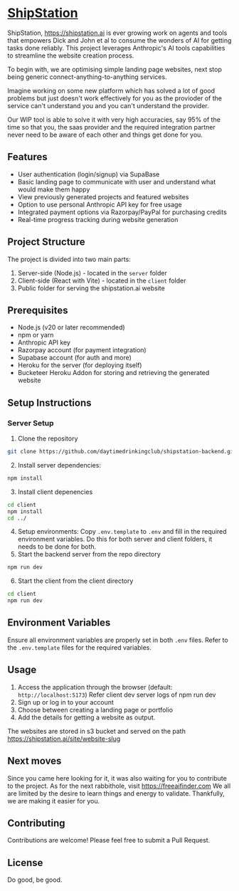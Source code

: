 # [ShipStation](https://shipstation.ai)

ShipStation, https://shipstation.ai is ever growing work on agents and tools that empowers Dick and John et al to consume the wonders of AI for getting tasks done reliably.
This project leverages Anthropic's AI tools capabilities to streamline the website creation process.

To begin with, we are optimising simple landing page websites, next stop being generic connect-anything-to-anything services.

Imagine working on some new platform which has solved a lot of good problems but just doesn't work effectively for you as the provioder of the service can't understand you and you can't understand the provider.

Our WIP tool is able to solve it with very high accuracies, say 95% of the time so that you, the saas provider and the required integration partner never need to be aware of each other and things get done for you.

## Features

- User authentication (login/signup) via SupaBase
- Basic landing page to communicate with user and understand what would make them happy
- View previously generated projects and featured websites
- Option to use personal Anthropic API key for free usage
- Integrated payment options via Razorpay/PayPal for purchasing credits
- Real-time progress tracking during website generation

## Project Structure

The project is divided into two main parts:
1. Server-side (Node.js) - located in the `server` folder
2. Client-side (React with Vite) - located in the `client` folder
3. Public folder for serving the shipstation.ai website

## Prerequisites

- Node.js (v20 or later recommended)
- npm or yarn
- Anthropic API key 
- Razorpay account (for payment integration)
- Supabase account (for auth and more)
- Heroku for the server (for deploying itself)
- Bucketeer Heroku Addon for storing and retrieving the generated website

## Setup Instructions

### Server Setup

1. Clone the repository
```bash
git clone https://github.com/daytimedrinkingclub/shipstation-backend.git
```
2. Install server dependencies:
```bash
npm install
```
3. Install client depenencies
```bash
cd client
npm install
cd ../
```
4. Setup environments: Copy `.env.template` to `.env` and fill in the required environment variables. Do this for both server and client folders, it needs to be done for both.
5. Start the backend server from the repo directory
```bash
npm run dev
```
6. Start the client from the client directory
```bash
cd client
npm run dev
```

## Environment Variables

Ensure all environment variables are properly set in both `.env` files. Refer to the `.env.template` files for the required variables.

## Usage

1. Access the application through the browser (default: `http://localhost:5173`) Refer client dev server logs of npm run dev
2. Sign up or log in to your account
3. Choose between creating a landing page or portfolio
4. Add the details for getting a website as output.

The websites are stored in s3 bucket and served on the path
https://shipstation.ai/site/website-slug

## Next moves

Since you came here looking for it, it was also waiting for you to contribute to the project.
As for the next rabbithole, visit https://freeaifinder.com
We all are limited by the desire to learn things and energy to validate. Thankfully, we are making it easier for you.

## Contributing

Contributions are welcome! Please feel free to submit a Pull Request.

## License

Do good, be good.
